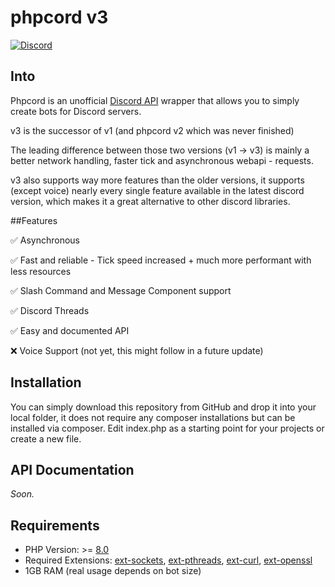 # phpcord v3

<a href="https://discord.gg/GCCTxymKct"><img src="https://img.shields.io/discord/808294266886553601?label=discord&color=7289DA&logo=discord" alt="Discord" /></a>

## Into
Phpcord is an unofficial [Discord API](https://discord.com/developers/docs) wrapper that allows you to simply create bots for Discord servers.

v3 is the successor of v1 (and phpcord v2 which was never finished)

The leading difference between those two versions (v1 -> v3) is mainly a better network handling, faster tick and asynchronous webapi - requests.

v3 also supports way more features than the older versions, it supports (except voice) nearly every single feature available in the latest discord version, which makes it a great alternative to other discord libraries.

##Features

✅ Asynchronous

✅ Fast and reliable - Tick speed increased + much more performant with less resources

✅ Slash Command and Message Component support

✅ Discord Threads

✅ Easy and documented API

❌ Voice Support (not yet, this might follow in a future update)

## Installation
You can simply download this repository from GitHub and drop it into your local folder, it does not require any composer installations but can be installed via composer.
Edit index.php as a starting point for your projects or create a new file.

## API Documentation
*Soon.*

## Requirements
 - PHP Version: >= [8.0](https://www.php.net/downloads)
 - Required Extensions: [ext-sockets](https://www.php.net/manual/sockets.installation.php), [ext-pthreads](https://pecl.php.net/package/pthreads), [ext-curl](https://www.php.net/manual/curl.installation.php), [ext-openssl](https://www.php.net/manual/openssl.installation.php)
 - 1GB RAM (real usage depends on bot size)
